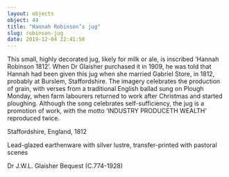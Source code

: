 ```yaml
---
layout: objects
object: 44
title: "Hannah Robinson’s jug"
slug: robinson-jug
date: 2019-12-04 22:41:50
---
```

This small, highly decorated jug, likely for milk or ale, is inscribed ‘Hannah Robinson 1812’.  When Dr Glaisher purchased it in 1909, he was told that Hannah had been given this jug when she married Gabriel Store, in 1812, probably at Burslem, Staffordshire. The imagery celebrates the production of grain, with verses from a traditional English ballad sung on Plough Monday, when farm labourers returned to work after Christmas and started ploughing.  Although the song celebrates self-sufficiency, the jug is a promotion of work, with the motto ‘INDUSTRY PRODUCETH WEALTH’ reproduced twice.  

Staffordshire, England, 1812  

Lead-glazed earthenware with silver lustre, transfer-printed with pastoral scenes  

Dr J.W.L. Glaisher Bequest (C.774-1928)

